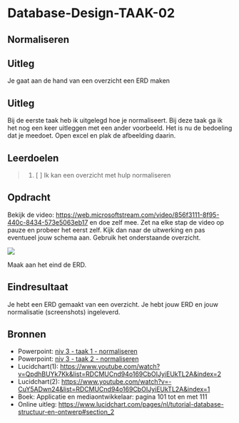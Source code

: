# Database-Design-TAAK-02

## Normaliseren

## Uitleg
Je gaat aan de hand van een overzicht een ERD maken


## Uitleg
Bij de eerste taak heb ik uitgelegd hoe je normaliseert. Bij deze taak ga ik het nog een keer uitleggen met een ander voorbeeld. Het is nu de bedoeling dat je meedoet.
Open excel en plak de afbeelding daarin. 

## Leerdoelen
> 1. [ ] Ik kan een overzicht met hulp normaliseren

## Opdracht

Bekijk de video: https://web.microsoftstream.com/video/856f3111-8f95-440c-8434-573e5063eb17
en doe zelf mee. Zet na elke stap de video op pauze en probeer het eerst zelf.
Kijk dan naar de uitwerking en pas eventueel jouw schema aan.
Gebruik het onderstaande  overzicht. 

<img src="https://raw.githubusercontent.com/ROC-van-Amsterdam-College-Amstelland/DATABASE-DESIGN/master/niveau3/taak02/oefening 2.png">

Maak aan het eind de ERD.

## Eindresultaat

Je hebt een ERD gemaakt van een overzicht.
Je hebt jouw ERD en jouw normalisatie (screenshots) ingeleverd.

## Bronnen
- Powerpoint: <a href="https://github.com/ROC-van-Amsterdam-College-Amstelland/DATABASE-DESIGN/blob/master/niveau3/taak01/niv 3 - taak 1 - normaliseren.pdf">niv 3 - taak 1 - normaliseren</a>  
- Powerpoint: <a href="https://github.com/ROC-van-Amsterdam-College-Amstelland/DATABASE-DESIGN/blob/master/niveau3/taak02/niv 3 - taak 2 - normaliseren.pdf">niv 3 - taak 2 - normaliseren</a>  
- Lucidchart(1): https://www.youtube.com/watch?v=QpdhBUYk7Kk&list=RDCMUCnd94o169CbOIJyiEUkTL2A&index=2  
- Lucidchart(2): https://www.youtube.com/watch?v=-CuY5ADwn24&list=RDCMUCnd94o169CbOIJyiEUkTL2A&index=1  
- Boek: Applicatie en mediaontwikkelaar: pagina 101 tot en met 111  
- Online uitleg: https://www.lucidchart.com/pages/nl/tutorial-database-structuur-en-ontwerp#section_2  
